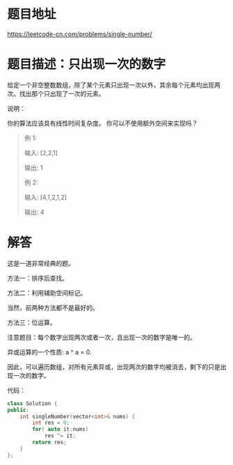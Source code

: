 # 题目地址

https://leetcode-cn.com/problems/single-number/

# 题目描述：只出现一次的数字

给定一个非空整数数组，除了某个元素只出现一次以外，其余每个元素均出现两次。找出那个只出现了一次的元素。

说明：

你的算法应该具有线性时间复杂度。 你可以不使用额外空间来实现吗？

>例 1:
>
>输入: [2,2,1]
>
>输出: 1
>
>例 2:
>
>输入: [4,1,2,1,2]
>
>输出: 4



# 解答
这是一道非常经典的题。

方法一：排序后查找。

方法二：利用辅助空间标记。

当然，前两种方法都不是最好的。

方法三：位运算。

注意题目：每个数字出现两次或者一次，且出现一次的数字是唯一的。

异或运算的一个性质: a ^ a = 0.

因此，可以遍历数组，对所有元素异或，出现两次的数字均被消去，剩下的只是出现一次的数字。

代码：
```cpp
class Solution {
public:
    int singleNumber(vector<int>& nums) {
        int res = 0;
        for( auto it:nums)
            res ^= it;
        return res;
    }
};
```
